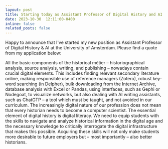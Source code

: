 ```yaml
---
layout: post
title: Starting today as Assistant Professor of Digital History and AI
date: 2023-10-30  12:11:00-0400
inline: false
related_posts: false
---
```


Happy to announce that I've started my new position as Assistant Professor of Digital History & AI at the University of Amsterdam. Please find a quote from my application below:

All the basic components of the historical métier – historiographical analysis, source analysis, writing, and publishing – nowadays contain crucial digital elements. This includes finding relevant secondary literature online, making responsible use of reference managers (Zotero), robust key-word searching (in Delpher), bulk downloading from the Internet Archive, database analysis with Excel or Pandas, using interfaces, such as Gephi or Nodegoat, to visualize networks, but also dealing with AI writing assistants, such as ChatGTP – a tool which must be taught, and not avoided in our curriculum. The increasingly digital nature of our profession does not mean that every historian needs to become a computer scientist. The essential element of digital history is digital literacy. We need to equip students with the skills to navigate and analyze historical information in the digital age and the necessary knowledge to critically interrogate the digital infrastructure that makes this possible. Acquiring these skills will not only make students more desirable to future employers but – most importantly – also better historians.
